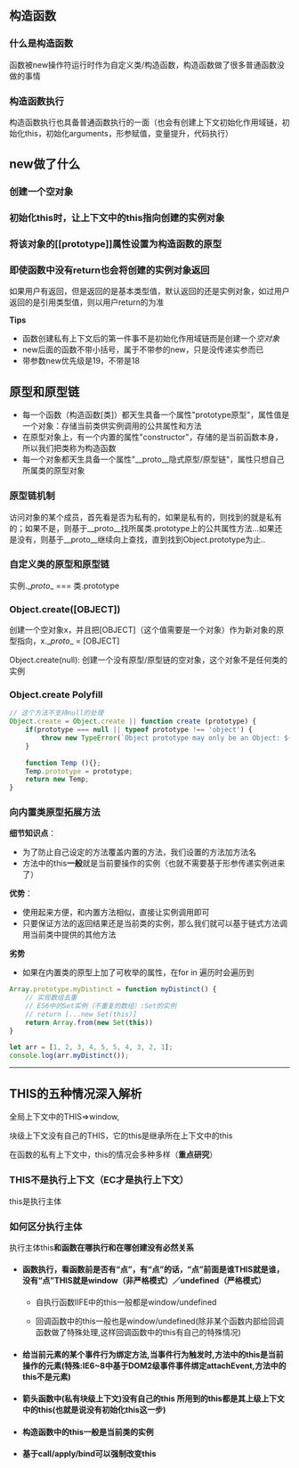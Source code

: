 ## 构造函数

### 什么是构造函数

函数被new操作符运行时作为自定义类/构造函数，构造函数做了很多普通函数没做的事情



### 构造函数执行

构造函数执行也具备普通函数执行的一面（也会有创建上下文初始化作用域链，初始化this，初始化arguments，形参赋值，变量提升，代码执行）



## new做了什么

### 创建一个空对象

### 初始化this时，让上下文中的this指向创建的实例对象

### 将该对象的\[[prototype]]属性设置为构造函数的原型

### 即使函数中没有return也会将创建的实例对象返回

如果用户有返回，但是返回的是基本类型值，默认返回的还是实例对象，如过用户返回的是引用类型值，则以用户return的为准

**Tips**

- 函数创建私有上下文后的第一件事不是初始化作用域链而是创建一个*空对象*
- new后面的函数不带小括号，属于不带参的new，只是没传递实参而已
- 带参数new优先级是19，不带是18



## 原型和原型链

- 每一个函数（构造函数[类]）都天生具备一个属性"prototype原型"，属性值是一个对象：存储当前类供实例调用的公共属性和方法
- 在原型对象上，有一个内置的属性"constructor"，存储的是当前函数本身，所以我们把类称为构造函数
- 每一个对象都天生具备一个属性"\__proto__隐式原型/原型链"，属性只想自己所属类的原型对象



### 原型链机制

访问对象的某个成员，首先看是否为私有的，如果是私有的，则找到的就是私有的；如果不是，则基于\__proto__找所属类.prototype上的公共属性方法...如果还是没有，则基于\__proto__继续向上查找，直到找到Object.prototype为止..



### 自定义类的原型和原型链

实例.\__proto__  === 类.prototype



### Object.create([OBJECT])

创建一个空对象x，并且把[OBJECT]（这个值需要是一个对象）作为新对象的原型指向，x.\__proto__ = [OBJECT]

Object.create(null): 创建一个没有原型/原型链的空对象，这个对象不是任何类的实例



### Object.create Polyfill

```javascript
// 这个方法不支持null的处理
Object.create = Object.create || function create (prototype) {
    if(prototype === null || typeof prototype !== 'object') {
        throw new TypeError(`Object prototype may only be an Object: ${prototype}`)
    }
    
    function Temp (){};
    Temp.prototype = prototype;
    return new Temp;
}
```



### 向内置类原型拓展方法

**细节知识点**：

- 为了防止自己设定的方法覆盖内置的方法，我们设置的方法加方法名
- 方法中的this**一般**就是当前要操作的实例（也就不需要基于形参传递实例进来了）

**优势**：

- 使用起来方便，和内置方法相似，直接让实例调用即可
- 只要保证方法的返回结果还是当前类的实例，那么我们就可以基于链式方法调用当前类中提供的其他方法

**劣势**

- 如果在内置类的原型上加了可枚举的属性，在for in 遍历时会遍历到

```javascript
Array.prototype.myDistinct = function myDistinct() {
    // 实现数组去重
    // ES6中的Set实例（不重复的数组）:Set的实例
    // return [...new Set(this)]
    return Array.from(new Set(this))
}

let arr = [1, 2, 3, 4, 5, 5, 4, 3, 2, 1];
console.log(arr.myDistinct());
```



------



## THIS的五种情况深入解析

全局上下文中的THIS=>window,

块级上下文没有自己的THIS，它的this是继承所在上下文中的this

在函数的私有上下文中，this的情况会多种多样（**重点研究**）

### THIS不是执行上下文（EC才是执行上下文）

this是执行主体

### 如何区分执行主体

执行主体this**和函数在哪执行和在哪创建没有必然关系**

- #### 函数执行，看函数前是否有“点”，有“点”的话，“点”前面是谁THIS就是谁，没有“点”THIS就是window（非严格模式）／undefined（严格模式）

  + 自执行函数IIFE中的this一般都是window/undefined

  + 回调函数中的this一般也是window/undefined(除非某个函数内部给回调函数做了特殊处理,这样回调函数中的this有自己的特殊情况)

- #### 给当前元素的某个事件行为绑定方法,当事件行为触发时,方法中的this是当前操作的元素(特殊:IE6~8中基于DOM2级事件事件绑定attachEvent,方法中的this不是元素)

- #### 箭头函数中(私有块级上下文)没有自己的this 所用到的this都是其上级上下文中的this(也就是说没有初始化this这一步)

- #### 构造函数中的this一般是当前类的实例

- #### 基于call/apply/bind可以强制改变this